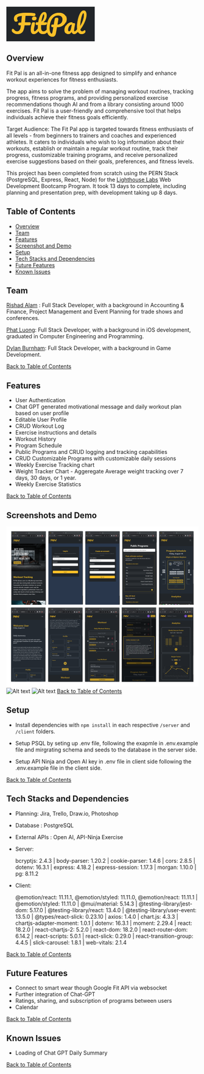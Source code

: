 ![Alt text](image.png)

## Overview
Fit Pal is an all-in-one fitness app designed to simplify and enhance workout experiences for fitness enthusiasts.

 The app aims to solve the problem of managing workout routines, tracking progress, fitness programs, and providing personalized exercise recommendations though AI and from a library consisting around 1000 exercises. Fit Pal is a user-friendly and comprehensive tool that helps individuals achieve their fitness goals efficiently.


Target Audience: The Fit Pal app is targeted towards fitness enthusiasts of all levels - from beginners to trainers and coaches and experienced athletes. It caters to individuals who wish to log information about their workouts, establish or maintain a regular workout routine, track their progress, customizable training programs, and receive personalized exercise suggestions based on their goals, preferences, and fitness levels. 



This project has been completed from scratch using the PERN Stack (PostgreSQL, Express, React, Node) for the [Lighthouse Labs](https://www.lighthouselabs.ca/) Web Development Bootcamp Program. It took 13 days to complete, including planning and presentation prep, with development taking up 8 days.

## Table of Contents
- [Overview](#overview)
- [Team](#team)
- [Features](#features)
- [Screenshot and Demo](#screenshots-and-demo)
- [Setup](#setup)
- [Tech Stacks and Dependencies
](#tech-stacks-and-dependencies)
- [Future Features](#future-features)
- [Known Issues](#known-issues)


## Team


 [Rishad Alam](https://github.com/rishadsanian) : 
    Full Stack Developer, with a background in Accounting & Finance, Project Management and Event Planning for trade shows and conferences.

[Phat Luong](https://github.com/luongtanphat25):  Full Stack Developer, with a background in iOS development, graduated in Computer Engineering and Programming.

[Dylan Burnham](https://github.com/dburnham1212): Full Stack Developer, with a background in Game Development.

 [Back to Table of Contents](#table-of-contents)



## Features

 - User Authentication
 - Chat GPT generated motivational message and daily workout plan based on user profile
 - Editable User Profile
 - CRUD Workout Log
 - Exercise instructions and details
 - Workout History
 - Program Schedule 
 - Public Programs and CRUD logging and tracking capabilities
  - CRUD Customizable Programs with customizable daily sessions 
- Weekly Exercise Tracking chart
- Weight Tracker Chart - Aggeregate Average weight tracking over 7 days, 30 days, or 1 year. 
- Weekly Exercise Statistics

[Back to Table of Contents](#table-of-contents)
## Screenshots and Demo
![Alt text](docs/FitPal_mobile_screenshots.png)
![Alt text](docs/FitPal_animation_mobile.gif)
![Alt text](docs/FitPal_animation_lg_screen.gif)
[Back to Table of Contents](#table-of-contents)


## Setup

- Install dependencies with `npm install` in each respective `/server` and `/client` folders.

- Setup PSQL by seting up .env file, following the exapmle in .env.example file and mirgrating schema and seeds to the database in the server side. 

- Setup API Ninja and Open AI key in .env file in client side following the .env.example file in the client side. 

[Back to Table of Contents](#table-of-contents)


## Tech Stacks and Dependencies
 - Planning: Jira, Trello, Draw.io, Photoshop
 - Database : PostgreSQL
 - External APIs : Open AI, API-Ninja Exercise

 - Server:   

   bcryptjs: 2.4.3 | body-parser: 1.20.2 | cookie-parser: 1.4.6 | cors: 2.8.5 | dotenv: 16.3.1 | express: 4.18.2 | express-session: 1.17.3 | morgan: 1.10.0 | pg: 8.11.2

- Client: 

  @emotion/react: 11.11.1, @emotion/styled: 11.11.0, @emotion/react: 11.11.1 | @emotion/styled: 11.11.0 | @mui/material: 5.14.3 | @testing-library/jest-dom: 5.17.0 | @testing-library/react: 13.4.0 | @testing-library/user-event: 13.5.0 | @types/react-slick: 0.23.10 | axios: 1.4.0 | chart.js: 4.3.3 | chartjs-adapter-moment: 1.0.1 | dotenv: 16.3.1 | moment: 2.29.4 | react: 18.2.0 | react-chartjs-2: 5.2.0 | react-dom: 18.2.0 | react-router-dom: 6.14.2 | react-scripts: 5.0.1 | react-slick: 0.29.0 | react-transition-group: 4.4.5 | slick-carousel: 1.8.1 | web-vitals: 2.1.4



[Back to Table of Contents](#table-of-contents)

## Future Features
- Connect to smart wear though Google Fit API via websocket
- Further integration of Chat-GPT
- Ratings, sharing, and subscription of programs between users
- Calendar

[Back to Table of Contents](#table-of-contents)

## Known Issues
 - Loading of Chat GPT Daily Summary
 
[Back to Table of Contents](#table-of-contents)




